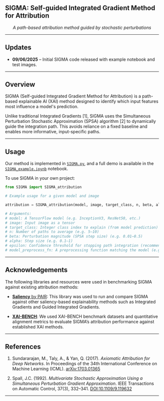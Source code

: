 ## SIGMA: Self-guided Integrated Gradient Method for Attribution
<p align="center"><em>A path-based attribution method guided by stochastic perturbations</em></p>

---

## Updates
- **09/06/2025** – Initial SIGMA code released with example notebook and test images.

---

## Overview

SIGMA (Self-guided Integrated Gradient Method for Attribution) is a path-based explainable AI (XAI) method designed to identify which input features most influence a model's prediction.

Unlike traditional Integrated Gradients [1], SIGMA uses the Simultaneous Perturbation Stochastic Approximation (SPSA) algorithm [2] to dynamically guide the integration path. This avoids reliance on a fixed baseline and enables more informative, input-specific paths.

---

## Usage

Our method is implemented in [`SIGMA.py`](SIGMA.py), and a full demo is available in the [`SIGMA_example.ipynb`](SIGMA_example.ipynb) notebook.

To use SIGMA in your own project:

```python
from SIGMA import SIGMA_attribution

# Example usage for a given model and image

attribution = SIGMA_attribution(model, image, target_class, n, beta, alpha, epsilon, model_preprocess_fn)

# Arguments:
# model: A TensorFlow model (e.g. InceptionV3, ResNet50, etc.)
# image: Input image as a tensor
# target_class: Integer class index to explain (from model prediction)
# n: Number of paths to average (e.g. 5–10)
# beta: Perturbation magnitude (SPSA step size) (e.g. 0.01–0.5)
# alpha: Step size (e.g. 0.1–1)
# epsilon: Confidence threshold for stopping path integration (recommend 0.01-0.05)
# model_preprocess_fn: A preprocessing function matching the model (e.g., keras.applications.inception_v3.preprocess_input)

```

---
## Acknowledgements

The following libraries and resources were used in benchmarking SIGMA against existing attribution methods:

- [**Saliency** by PAIR](https://github.com/PAIR-code/saliency): This library was used to run and compare SIGMA against other saliency-based explainability methods such as Integrated Gradients and Guided Integrated Gradients.

- [**XAI-BENCH**](https://github.com/XAIdataset/XAIdataset.github.io): We used XAI-BENCH benchmark datasets and quantitative alignment metrics to evaluate SIGMA’s attribution performance against established XAI methods.
---

## References

1. Sundararajan, M., Taly, A., & Yan, Q. (2017). *Axiomatic Attribution for Deep Networks*. In Proceedings of the 34th International Conference on Machine Learning (ICML). [arXiv:1703.01365](https://arxiv.org/abs/1703.01365)

2. Spall, J.C. (1992). *Multivariate Stochastic Approximation Using a Simultaneous Perturbation Gradient Approximation*. IEEE Transactions on Automatic Control, 37(3), 332–341. [DOI:10.1109/9.119632](https://doi.org/10.1109/9.119632)

---


